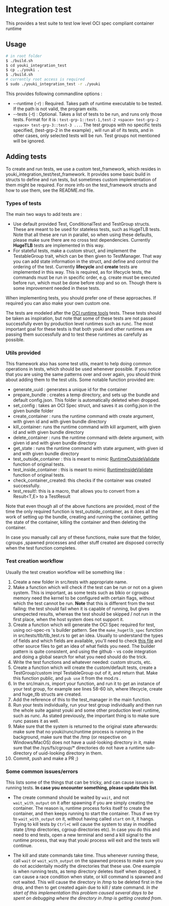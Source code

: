 # Integration test

This provides a test suite to test low level OCI spec compliant container runtime

## Usage

```sh
# in root folder
$ ./build.sh
$ cd youki_integration_test
$ cp ../youki .
$ ./build.sh
# currently root access is required
$ sudo ./youki_integration_test -r ./youki
```

This provides following commandline options :

- --runtime (-r) : Required. Takes path of runtime executable to be tested. If the path is not valid, the program exits.
- --tests (-t) : Optional. Takes a list of tests to be run, and runs only those tests. Format for it is : `test-grp-1::test-1,test-2 <space> test-grp-2 <space> test-grp-3::test-3 ...`. The test groups with no specific tests specified, (test-grp-2 in the example) , will run all of its tests, and in other cases, only selected tests will be run. Test groups not mentioned will be ignored.

## Adding tests

To create and run tests, we use a custom test_framework, which resides in youki_integration_test/test_framework.
It provides some basic build in structs to define and run tests, but sometimes custom implementation of them might be required. For more info on the test_framework structs and how to use them, see the README.md file.

### Types of tests

The main two ways to add tests are :

- Use default provided Test, ConditionalTest and TestGroup structs. These are meant to be used for stateless tests, such as HugeTLB tests. Note that all these are run in parallel, so when using these defaults, please make sure there are no cross test dependencies. Currently **HugeTLB** tests are implemented in this way.
- For stateful tests, make a custom struct, and implement the TestableGroup trait, which can be then given to TestManager. That way you can add state information in the struct, and define and control the ordering of the test. Currently **lifecycle** and **create** tests are implemented in this way. This is required, as for lifecycle tests, the commands must be run in specific order, e.g. create must be executed before run, which must be done before stop and so on. Though there is some improvement needed in these tests.

When implementing tests, you should prefer one of these approaches. If required you can also make your own custom one.

The tests are modeled after the [OCI runtime tools](https://github.com/opencontainers/runtime-tools/tree/master/validation) tests. These tests should be taken as inspiration, but note that some of these tests are not passed successfully even by production level runtimes such as runc. The most important goal for these tests is that both youki and other runtimes are passing them successfully and to test these runtimes as carefully as possible.

### Utils provided

This framework also has some test utils, meant to help doing common operations in tests, which should be used whenever possible. If you notice that you are using the same patterns over and over again, you should think about adding them to the test utils. Some notable function provided are:

- generate_uuid : generates a unique id for the container
- prepare_bundle : creates a temp directory, and sets up the bundle and default config.json. This folder is automatically deleted when dropped.
- set_config : takes an OCI Spec struct, and saves it as config.json in the given bundle folder
- create_container : runs the runtime command with create argument, with given id and with given bundle directory
- kill_container: runs the runtime command with kill argument, with given id and with given bundle directory
- delete_container : runs the runtime command with delete argument, with given id and with given bundle directory
- get_state : runs the runtime command with state argument, with given id and with given bundle directory
- test_outside_container : this is meant to mimic [RuntimeOutsideValidate](https://github.com/opencontainers/runtime-tools/blob/59cdde06764be8d761db120664020f0415f36045/validation/util/test.go#L263) function of original tests.
- test_inside_container : this is meant to mimic [RuntimeInsideValidate](https://github.com/opencontainers/runtime-tools/blob/59cdde06764be8d761db120664020f0415f36045/validation/util/test.go#L180) function of original tests.
- check_container_created: this checks if the container was created successfully.
- test_result!: this is a macro, that allows you to convert from a Result<T,E> to a TestResult

Note that even though all of the above functions are provided, most of the time the only required function is test_outside_container, as it does all the work of setting up the bundle, creating and running the container, getting the state of the container, killing the container and then deleting the container.

In case you manually call any of these functions, make sure that the folder, cgroups ,spawned processes and other stuff created are disposed correctly when the test function completes.

### Test creation workflow

Usually the test creation workflow will be something like :

1. Create a new folder in src/tests with appropriate name.
2. Make a function which will check if the test can be run or not on a given system. This is important, as some tests such as blkio or cgroups memory need the kernel to be configured with certain flags, without which the test cannot be run. **Note** that this is different from the test failing: the test should fail when it is capable of running, but gives unexpected results, whereas the test should be skipped / not run in the first place, when the host system does not support it.
3. Create a function which will generate the OCI Spec required for test, using oci-spec-rs 's builder pattern. See the `make_hugetlb_spec` function in src/tests/tlb/tlb_test.rs to get an idea. Usually to understand the types of fields and which fields are available, you'll need to check [this file](https://github.com/containers/oci-spec-rs/blob/main/src/runtime/linux.rs) and other source files to get an idea of what fields you need. The builder pattern is quite consistent, and using the github - vs code integration and doing a global search for what you need should do the trick.
4. Write the test functions and whatever needed: custom structs, etc.
5. Create a function which will create the custom/default tests, create a TestGroup/custom impl TestableGroup out of it, and return that. Make this function public, and `pub use` it from the mod.rs .
6. In the src/main.rs, import your function, and run it to get an instance of your test group, for example see lines 58-60 ish, where lifecycle, create and huge_tlb structs are created.
7. Add the reference of this to the test_manager in the main function.
8. Run your tests individually, run your test group individually and then run the whole suite against youki and some other production level runtime, such as runc. As stated previously, the important thing is to make sure runc passes it as well.
9. Make sure that the system is returned to the original state afterwards: make sure that no youki/runc/runtime process is running in the background, make sure that the /tmp (or respective on Windows/MacOS) does not have a uuid-looking directory in it, make sure that the /sys/fs/cgroup/\* directories do not have a runtime sub-directory of uuid-looking directory in them.
10. Commit, push and make a PR ;)

### Some common issues/errors

This lists some of the things that can be tricky, and can cause issues in running tests. **In case you encounter something, please update this list**.

- The create command should be waited by `wait`, and not `wait_with_output` on it after spawning if you are simply creating the container. The reason is, runtime process forks itself to create the container, and then keeps running to start the container. Thus if we try to `wait_with_output` on it, without having called `start` on it, it hangs. Trying to kill tests by `Ctrl+C` will cause the system to stay in modified state (/tmp directories, cgroup directories etc). In case you do this and need to end tests, open a new terminal and send a kill signal to the runtime process, that way that youki process will exit and the tests will continue.

- The kill and state commands take time. Thus whenever running these, call `wait` or `wait_with_output` on the spawned process to make sure you do not accidentally modify the directories that these use. One example is when running tests, as temp directory deletes itself when dropped, it can cause a race condition when state, or kill command is spawned and not waited. This will cause the directory in /tmp to be deleted first in the drop, and then to get created again due to kill / state command. _In the start of this implementation this problem caused several days to be spent on debugging where the directory in /tmp is getting created from_.
